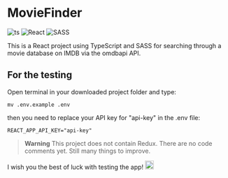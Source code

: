# MovieFinder

![ts](https://flat.badgen.net/badge/Built%20With/TypeScript/blue) ![React](https://img.shields.io/badge/react-%2320232a.svg?style=for-the-badge&logo=react&logoColor=%2361DAFB) ![SASS](https://img.shields.io/badge/SASS-hotpink.svg?style=for-the-badge&logo=SASS&logoColor=white)

This is a React project using TypeScript and SASS for searching through a movie database on IMDB via the omdbapi API.

## For the testing

Open terminal in your downloaded project folder and type:

```console
mv .env.example .env
```

then you need to replace your API key for "api-key" in the .env file:

```
REACT_APP_API_KEY="api-key"
```

> **Warning**
> This project does not contain Redux.
> There are no code comments yet.
> Still many things to improve.

I wish you the best of luck with testing the app! <img src="https://raw.githubusercontent.com/MartinHeinz/MartinHeinz/master/wave.gif" width="20px">

